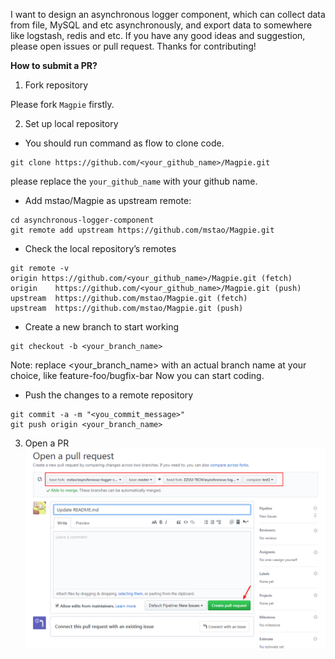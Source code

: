 I want to design an asynchronous logger component, which can collect data from file, MySQL and etc asynchronously, and export data to somewhere like logstash, redis and etc. 
If you have any good ideas and suggestion, please open issues or pull request. Thanks for contributing!

**How to submit a PR?**

1. Fork repository

Please fork `Magpie` firstly.

2. Set up local repository

- You should run command as flow to clone code.

```
git clone https://github.com/<your_github_name>/Magpie.git
```
please replace the `your_github_name` with your github name.

- Add mstao/Magpie as upstream remote:

```
cd asynchronous-logger-component
git remote add upstream https://github.com/mstao/Magpie.git
```

- Check the local repository’s remotes

```
git remote -v
origin https://github.com/<your_github_name>/Magpie.git (fetch)
origin    https://github.com/<your_github_name>/Magpie.git (push)
upstream  https://github.com/mstao/Magpie.git (fetch)
upstream  https://github.com/mstao/Magpie.git (push)
```

- Create a new branch to start working

```
git checkout -b <your_branch_name>
```
Note: replace <your_branch_name> with an actual branch name at your choice, like feature-foo/bugfix-bar Now you can start coding.

- Push the changes to a remote repository

```
git commit -a -m "<you_commit_message>"
git push origin <your_branch_name>
```
3. Open a PR
![image](https://github.com/ZZULI-TECH/interview/blob/master/images/merge-test.png?raw=true)
